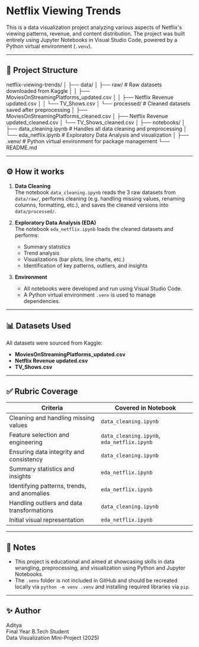 # Netflix Viewing Trends

This is a data visualization project analyzing various aspects of Netflix's viewing patterns, revenue, and content distribution. The project was built entirely using Jupyter Notebooks in Visual Studio Code, powered by a Python virtual environment (`.venv`).

---

## 📁 Project Structure

netflix-viewing-trends/
│
├── data/
│ ├── raw/ # Raw datasets downloaded from Kaggle
│ │ ├── MoviesOnStreamingPlatforms_updated.csv
│ │ ├── Netflix Revenue updated.csv
│ │ └── TV_Shows.csv
│ └── processed/ # Cleaned datasets saved after preprocessing
│ ├── MoviesOnStreamingPlatforms_cleaned.csv
│ ├── Netflix Revenue updated_cleaned.csv
│ └── TV_Shows_cleaned.csv
│
├── notebooks/
│ ├── data_cleaning.ipynb # Handles all data cleaning and preprocessing
│ └── eda_netflix.ipynb # Exploratory Data Analysis and visualization
│
├── .venv/ # Python virtual environment for package management
└── README.md


---

## ⚙️ How it works

1. **Data Cleaning**  
   The notebook `data_cleaning.ipynb` reads the 3 raw datasets from `data/raw/`, performs cleaning (e.g. handling missing values, renaming columns, formatting, etc.), and saves the cleaned versions into `data/processed/`.

2. **Exploratory Data Analysis (EDA)**  
   The notebook `eda_netflix.ipynb` loads the cleaned datasets and performs:
   - Summary statistics
   - Trend analysis
   - Visualizations (bar plots, line charts, etc.)
   - Identification of key patterns, outliers, and insights

3. **Environment**  
   - All notebooks were developed and run using Visual Studio Code.
   - A Python virtual environment `.venv` is used to manage dependencies.

---

## 📊 Datasets Used

All datasets were sourced from Kaggle:
- **MoviesOnStreamingPlatforms_updated.csv**
- **Netflix Revenue updated.csv**
- **TV_Shows.csv**

---

## ✅ Rubric Coverage

| Criteria                                    | Covered in Notebook                |
|--------------------------------------------|------------------------------------|
| Cleaning and handling missing values       | `data_cleaning.ipynb`              |
| Feature selection and engineering          | `data_cleaning.ipynb`, `eda_netflix.ipynb` |
| Ensuring data integrity and consistency    | `data_cleaning.ipynb`              |
| Summary statistics and insights            | `eda_netflix.ipynb`                |
| Identifying patterns, trends, and anomalies| `eda_netflix.ipynb`                |
| Handling outliers and data transformations | `data_cleaning.ipynb`              |
| Initial visual representation              | `eda_netflix.ipynb`                |

---

## 📌 Notes

- This project is educational and aimed at showcasing skills in data wrangling, preprocessing, and visualization using Python and Jupyter Notebooks.
- The `.venv` folder is not included in GitHub and should be recreated locally via `python -m venv .venv` and installing required libraries via `pip`.

---

## ✨ Author

Aditya  
Final Year B.Tech Student  
Data Visualization Mini-Project (2025)
